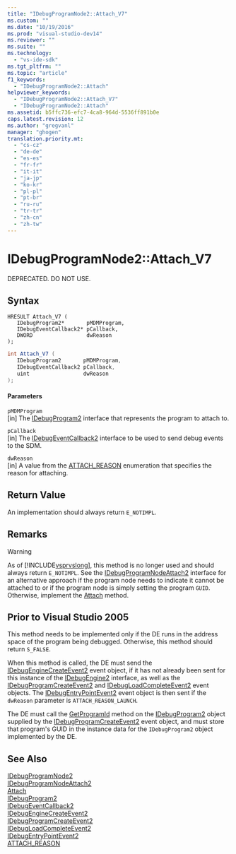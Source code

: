 ```yaml
---
title: "IDebugProgramNode2::Attach_V7"
ms.custom: ""
ms.date: "10/19/2016"
ms.prod: "visual-studio-dev14"
ms.reviewer: ""
ms.suite: ""
ms.technology: 
  - "vs-ide-sdk"
ms.tgt_pltfrm: ""
ms.topic: "article"
f1_keywords: 
  - "IDebugProgramNode2::Attach"
helpviewer_keywords: 
  - "IDebugProgramNode2::Attach_V7"
  - "IDebugProgramNode2::Attach"
ms.assetid: b5ffc736-efc7-4ca8-964d-5536ff891b0e
caps.latest.revision: 12
ms.author: "gregvanl"
manager: "ghogen"
translation.priority.mt: 
  - "cs-cz"
  - "de-de"
  - "es-es"
  - "fr-fr"
  - "it-it"
  - "ja-jp"
  - "ko-kr"
  - "pl-pl"
  - "pt-br"
  - "ru-ru"
  - "tr-tr"
  - "zh-cn"
  - "zh-tw"
---
```

# IDebugProgramNode2::Attach_V7
DEPRECATED. DO NOT USE.  
  
## Syntax  
  
```cpp#  
HRESULT Attach_V7 (   
   IDebugProgram2*       pMDMProgram,  
   IDebugEventCallback2* pCallback,  
   DWORD                 dwReason  
);  
```  
  
```c#  
int Attach_V7 (   
   IDebugProgram2       pMDMProgram,  
   IDebugEventCallback2 pCallback,  
   uint                 dwReason  
);  
```  
  
#### Parameters  
 `pMDMProgram`  
 [in] The [IDebugProgram2](../extensibility-debugger-reference/idebugprogram2.md) interface that represents the program to attach to.  
  
 `pCallback`  
 [in] The [IDebugEventCallback2](../extensibility-debugger-reference/idebugeventcallback2.md) interface to be used to send debug events to the SDM.  
  
 `dwReason`  
 [in] A value from the [ATTACH_REASON](../extensibility-debugger-reference/attach_reason.md) enumeration that specifies the reason for attaching.  
  
## Return Value  
 An implementation should always return `E_NOTIMPL`.  
  
## Remarks  
  
> [!WARNING]
>  As of [!INCLUDE[vsprvslong](../code-quality/includes/vsprvslong_md.md)], this method is no longer used and should always return `E_NOTIMPL`. See the [IDebugProgramNodeAttach2](../extensibility-debugger-reference/idebugprogramnodeattach2.md) interface for an alternative approach if the program node needs to indicate it cannot be attached to or if the program node is simply setting the program `GUID`. Otherwise, implement the [Attach](../extensibility-debugger-reference/idebugengine2--attach.md) method.  
  
## Prior to Visual Studio 2005  
 This method needs to be implemented only if the DE runs in the address space of the program being debugged. Otherwise, this method should return `S_FALSE`.  
  
 When this method is called, the DE must send the [IDebugEngineCreateEvent2](../extensibility-debugger-reference/idebugenginecreateevent2.md) event object, if it has not already been sent for this instance of the [IDebugEngine2](../extensibility-debugger-reference/idebugengine2.md) interface, as well as the [IDebugProgramCreateEvent2](../extensibility-debugger-reference/idebugprogramcreateevent2.md) and [IDebugLoadCompleteEvent2](../extensibility-debugger-reference/idebugloadcompleteevent2.md) event objects. The [IDebugEntryPointEvent2](../extensibility-debugger-reference/idebugentrypointevent2.md) event object is then sent if the `dwReason` parameter is `ATTACH_REASON_LAUNCH`.  
  
 The DE must call the [GetProgramId](../extensibility-debugger-reference/idebugprogram2--getprogramid.md) method on the [IDebugProgram2](../extensibility-debugger-reference/idebugprogram2.md) object supplied by the [IDebugProgramCreateEvent2](../extensibility-debugger-reference/idebugprogramcreateevent2.md) event object, and must store that program's GUID in the instance data for the `IDebugProgram2` object implemented by the DE.  
  
## See Also  
 [IDebugProgramNode2](../extensibility-debugger-reference/idebugprogramnode2.md)   
 [IDebugProgramNodeAttach2](../extensibility-debugger-reference/idebugprogramnodeattach2.md)   
 [Attach](../extensibility-debugger-reference/idebugengine2--attach.md)   
 [IDebugProgram2](../extensibility-debugger-reference/idebugprogram2.md)   
 [IDebugEventCallback2](../extensibility-debugger-reference/idebugeventcallback2.md)   
 [IDebugEngineCreateEvent2](../extensibility-debugger-reference/idebugenginecreateevent2.md)   
 [IDebugProgramCreateEvent2](../extensibility-debugger-reference/idebugprogramcreateevent2.md)   
 [IDebugLoadCompleteEvent2](../extensibility-debugger-reference/idebugloadcompleteevent2.md)   
 [IDebugEntryPointEvent2](../extensibility-debugger-reference/idebugentrypointevent2.md)   
 [ATTACH_REASON](../extensibility-debugger-reference/attach_reason.md)